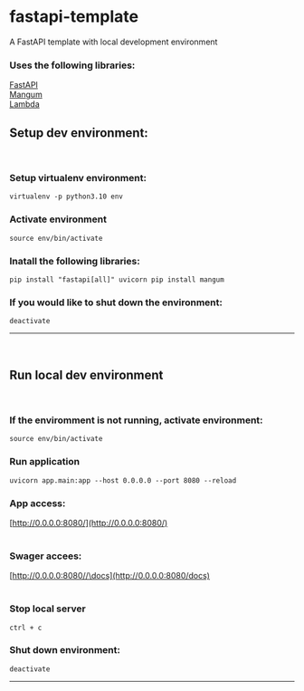 # fastapi-template

A FastAPI template with local development environment

### Uses the following libraries:
[FastAPI](https://fastapi.tiangolo.com/)<br>
[Mangum](https://pypi.org/project/mangum/)<br>
[Lambda](https://aws.amazon.com/lambda/)
<br>

## Setup dev environment:
<br>

### Setup virtualenv environment:
```
virtualenv -p python3.10 env
```

### Activate environment
```
source env/bin/activate
```

### Inatall the following libraries:
```
pip install "fastapi[all]" uvicorn pip install mangum
```

### If you would like to shut down the environment:
```
deactivate
```

---
<br>

## Run local dev environment
<br>

### If the enviromment is not running, activate environment:
```
source env/bin/activate
```

### Run application

```
uvicorn app.main:app --host 0.0.0.0 --port 8080 --reload
```

### App access:

[http://0.0.0.0:8080/](http://0.0.0.0:8080/)
<br><br>
### Swager accees:

[http://0.0.0.0:8080//\docs](http://0.0.0.0:8080/docs)
<br><br>
### Stop local server
```
ctrl + c
```

### Shut down environment:
```
deactivate
```

---
